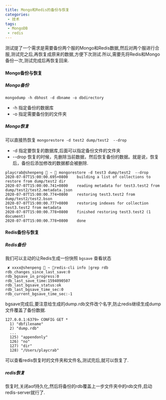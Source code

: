 ```yaml
---
title: Mongo和Redis的备份与恢复
categories: 
 - 技术
tags:
 - MongoDB
 - redis
---
```


测试提了一个需求是需要备份两个服的Mongo和Redis数据,然后对两个服进行合服,测试完之后,再恢复成原来的数据,方便下次测试.所以,需要先将Redis和Mongo备份一次,测试完成后再恢复回来.

#### Mongo备份与恢复
##### Mongo备份
`mongodump -h dbhost -d dbname -o dbdirectory`
- -h 指定备份的数据库
- -o 指定需要备份到的文件夹

##### Mongo恢复
可以直接热恢复
`mongorestore -d test2 dump/test2  --drop`
- -d 指定要恢复的数据库,后面可以指定备份文件的文件夹
- --drop 恢复的时候，先删除当前数据，然后恢复备份的数据。就是说，恢复后，备份后添加修改的数据都会被删除.
```
playcrab@shenpeng  ~  mongorestore -d test3 dump/test2  --drop
2020-07-07T15:00:00.695+0800	building a list of collections to restore from dump/test2 dir
2020-07-07T15:00:00.741+0800	reading metadata for test3.test2 from dump/test2/test2.metadata.json
2020-07-07T15:00:00.774+0800	restoring test3.test2 from dump/test2/test2.bson
2020-07-07T15:00:00.777+0800	restoring indexes for collection test3.test2 from metadata
2020-07-07T15:00:00.778+0800	finished restoring test3.test2 (1 document)
2020-07-07T15:00:00.778+0800	done
```

#### Redis备份与恢复
##### Redis备份
我们可以主动的让Redis生成一份快照
`bgsave`
查看状态
```
 ✘ xxxx@shenpeng  ~ redis-cli info |grep rdb
rdb_changes_since_last_save:0
rdb_bgsave_in_progress:0
rdb_last_save_time:1594090507
rdb_last_bgsave_status:ok
rdb_last_bgsave_time_sec:0
rdb_current_bgsave_time_sec:-1
```
bgsave完成后,要注意给生成的dump.rdb文件改个名字,防止redis继续生成dump文件覆盖了备份数据.
```
127.0.0.1:6379> CONFIG GET *
  1) "dbfilename"
  2) "dump.rdb"
  ...
  125) "appendonly"
  126) "no"
  127) "dir"
  128) "/Users/playcrab"
```
可以查看redis恢复时的文件夹和文件名,测试完后,就可以恢复了.
##### redis恢复
恢复时,关闭aof持久化,然后将备份的rdb覆盖上一步文件夹中的rdb文件,启动redis-server就行了.
